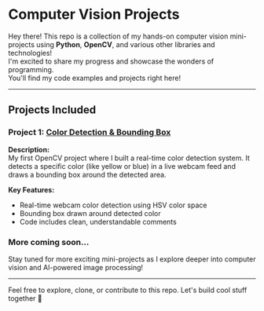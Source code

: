 # Computer Vision Projects

Hey there! This repo is a collection of my hands-on computer vision mini-projects using **Python**, **OpenCV**, and various other libraries and technologies!  
I'm excited to share my progress and showcase the wonders of programming.  
You'll find my code examples and projects right here!

---

## Projects Included

### Project 1: [Color Detection & Bounding Box](https://github.com/Arjun9630/ComputerVision--Projects/tree/main/Colour_Detection)
**Description:**  
My first OpenCV project where I built a real-time color detection system. It detects a specific color (like yellow or blue) in a live webcam feed and draws a bounding box around the detected area.

**Key Features:**
- Real-time webcam color detection using HSV color space
- Bounding box drawn around detected color
- Code includes clean, understandable comments

### More coming soon...
Stay tuned for more exciting mini-projects as I explore deeper into computer vision and AI-powered image processing!

---

Feel free to explore, clone, or contribute to this repo. Let's build cool stuff together 🤖
